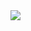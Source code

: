 <img src='https://g.gravizo.com/svg?digraph G { main -> parse -> execute; edge [color=red]; main -> init; edge [color=green]; main -> cleanup; execute -> make_string; execute -> printf; init -> make_string; main -> printf; execute -> compare; }'/>
